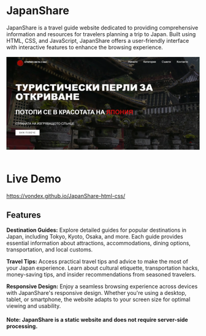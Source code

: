 <h1>JapanShare</h1>
JapanShare is a travel guide website dedicated to providing comprehensive information and resources for travelers planning a trip to Japan. Built using HTML, CSS, and JavaScript, JapanShare offers a user-friendly interface with interactive features to enhance the browsing experience.

<br>
<br>

<img src="https://github.com/Vondex/JapanShare-html-css/blob/main/home.png" alt="home-page">
<br>
<br>
<h1>Live Demo</h1>
<a href="https://vondex.github.io/JapanShare-html-css/">https://vondex.github.io/JapanShare-html-css/</a>

<h2>Features</h2>

<b>Destination Guides:</b> Explore detailed guides for popular destinations in Japan, including Tokyo, Kyoto, Osaka, and more. Each guide provides essential information about attractions, accommodations, dining options, transportation, and local customs.

<b>Travel Tips:</b> Access practical travel tips and advice to make the most of your Japan experience. Learn about cultural etiquette, transportation hacks, money-saving tips, and insider recommendations from seasoned travelers.

<b>Responsive Design:</b> Enjoy a seamless browsing experience across devices with JapanShare's responsive design. Whether you're using a desktop, tablet, or smartphone, the website adapts to your screen size for optimal viewing and usability.

<h4>Note: JapanShare is a static website and does not require server-side processing.</h4>
